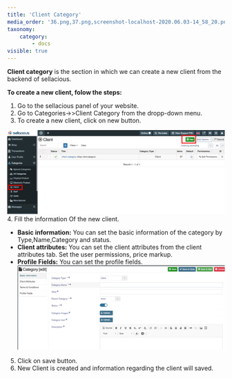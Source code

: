 ```yaml
---
title: 'Client Category'
media_order: '36.png,37.png,screenshot-localhost-2020.06.03-14_58_20.png,screenshot-localhost-2020.06.03-14_54_59.png'
taxonomy:
    category:
        - docs
visible: true
---
```


**Client category** is the section in which we can create a new client from the backend of sellacious.

**To create a new client, folow the steps:**

1. Go to the sellacious panel of your website.
2. Go to Categories->>Client Category from the dropp-down menu.
3. To create a new client, click on new button.

![](screenshot-localhost-2020.06.03-14_54_59.png)
4. Fill the information Of the new client.

*  **Basic information:** You can set the basic information of the category by Type,Name,Category and status.   
*  **Client attributes:** You can set the client attributes from the client attributes tab. Set the user permissions, price markup. 
*  **Profile Fields:** You can set the profile fields.
![](screenshot-localhost-2020.06.03-14_58_20.png)
5. Click on save button.
6. New Client is created and information regarding the client will saved.
